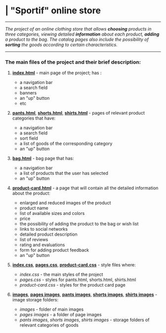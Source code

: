 # | "Sportif" online store

---

*The project of an online clothing store that allows **choosing** products in three categories, viewing detailed **information** about each product, **adding** a product to the bag. The catalog pages also include the possibility of **sorting** the goods according to certain characteristics.*

---

### **The main files of the project and their brief description:**

1. **[index.html](./index.html)** - main page of the project; has :
    - a navigation bar
    - a search field
    - banners
    - an "up" button
    - etc

2. **[pants.html](./pages/pants.html)**, **[shorts.html](./pages/shorts.html)**, **[shirts.html](./pages/shirts.html)** - pages of relevant product categories that have:
    - a navigation bar
    - a search field
    - sort field
    - a list of goods of the corresponding category
    - an "up" button

3. **[bag.html](./pages/bag.html)** - bag page that has:
    - a navigation bar
    - a list of products that the user has selected
    - an "up" button

4. **[product-card.html](./pages/product-card.html)** - a page that will contain all the detailed information about the product:
    - enlarged and reduced images of the product
    - product name
    - list of available sizes and colors
    - price
    - the possibility of adding the product to the bag or wish list
    - links to social networks
    - detailed product description
    - list of reviews
    - rating and evaluations
    - form for adding product feedback
    - an "up" button

5. **[index.css](./styles/index.css)**, **[pages.css](./pages/styles/pages.css)**, **[product-card.css](./pages/styles/product-card.css)** - style files where:
    - *index.css* - the main styles of the project
    - *pages.css* - styles for pants.html, shorts.html, shirts.html
    - *product-card.css* - styles for the product card page

6. **[images](./images)**, **[pages images](./pages/images)**, **[pants images](./pages/images/pants)**, **[shorts images](./pages/images/shorts)**, **[shirts images](./pages/images/shirts)** - image storage folders:
    - *images* - folder of main images
    - *pages images* - a folder of page images
    - *pants images*, *shorts images*, *shirts images* - storage folders of relevant categories of goods